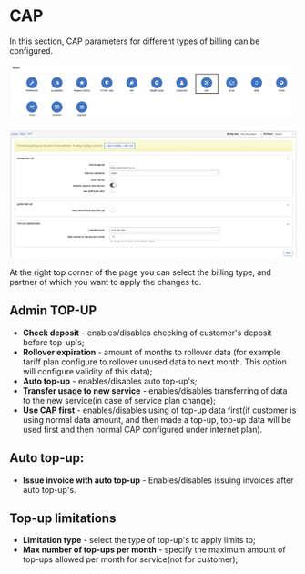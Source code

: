 CAP
=======
In this section, CAP parameters for different types of billing can be configured.

![icon](icon.png)

![cap](cap.png)

At the right top corner of the page you can select the billing type, and partner of which you want to apply the changes to.

## Admin TOP-UP
* **Check deposit** - enables/disables checking of customer's deposit before top-up's;
* **Rollover expiration** - amount of months to rollover data (for example tariff plan configure to rollover unused data to next month. This option will configure validity of this data);
* **Auto top-up** - enables/disables auto top-up's;
* **Transfer usage to new service** - enables/disables transferring of data to the new service(in case of service plan change);
* **Use CAP first** - enables/disables using of top-up data first(if customer is using normal data amount, and then made a top-up, top-up data will be used first and then normal CAP configured under internet plan).

## Auto top-up:
* **Issue invoice with auto top-up** - Enables/disables issuing invoices after auto top-up's.

## Top-up limitations
* **Limitation type** - select the type of top-up's to apply limits to;
* **Max number of top-ups per month** - specify the maximum amount of top-ups allowed per month for service(not for customer);
